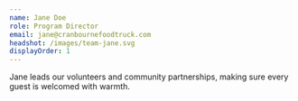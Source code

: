 ```yaml
---
name: Jane Doe
role: Program Director
email: jane@cranbournefoodtruck.com
headshot: /images/team-jane.svg
displayOrder: 1
---
```

Jane leads our volunteers and community partnerships, making sure every guest is welcomed with warmth.
